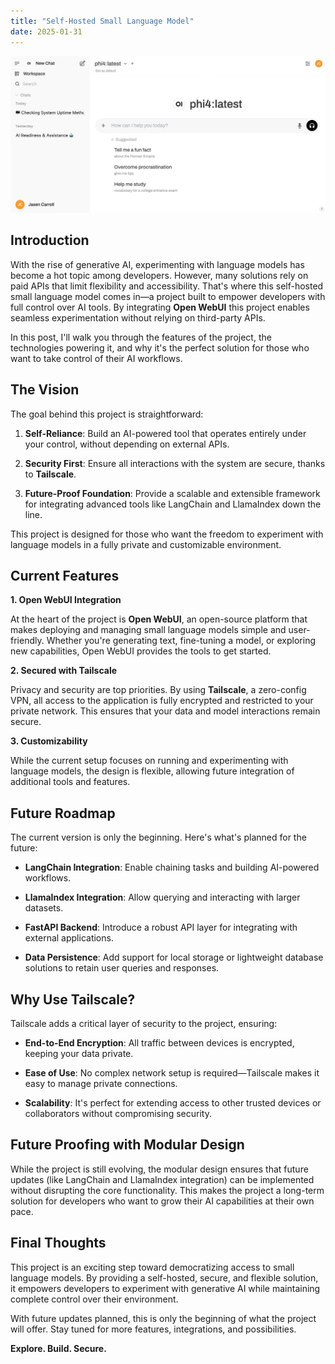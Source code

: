 ```yaml
---
title: "Self-Hosted Small Language Model"
date: 2025-01-31
---
```

![Project Screenshot](../img/slm-dashboard.png)

## Introduction

With the rise of generative AI, experimenting with language models has become a hot topic among developers. However, many solutions rely on paid APIs that limit flexibility and accessibility. That's where this self-hosted small language model comes in—a project built to empower developers with full control over AI tools. By integrating **Open WebUI** this project enables seamless experimentation without relying on third-party APIs.

In this post, I'll walk you through the features of the project, the technologies powering it, and why it's the perfect solution for those who want to take control of their AI workflows.

## **The Vision**

The goal behind this project is straightforward:

1.	**Self-Reliance**: Build an AI-powered tool that operates entirely under your control, without depending on external APIs.

2.	**Security First**: Ensure all interactions with the system are secure, thanks to **Tailscale**.

3.	**Future-Proof Foundation**: Provide a scalable and extensible framework for integrating advanced tools like LangChain and LlamaIndex down the line.

This project is designed for those who want the freedom to experiment with language models in a fully private and customizable environment.

## **Current Features**

**1. Open WebUI Integration**

At the heart of the project is **Open WebUI**, an open-source platform that makes deploying and managing small language models simple and user-friendly. Whether you're generating text, fine-tuning a model, or exploring new capabilities, Open WebUI provides the tools to get started.

**2. Secured with Tailscale**

Privacy and security are top priorities. By using **Tailscale**, a zero-config VPN, all access to the application is fully encrypted and restricted to your private network. This ensures that your data and model interactions remain secure.

**3. Customizability**

While the current setup focuses on running and experimenting with language models, the design is flexible, allowing future integration of additional tools and features.

## **Future Roadmap**

The current version is only the beginning. Here's what's planned for the future:

- **LangChain Integration**: Enable chaining tasks and building AI-powered workflows.

- **LlamaIndex Integration**: Allow querying and interacting with larger datasets.

- **FastAPI Backend**: Introduce a robust API layer for integrating with external applications.

- **Data Persistence**: Add support for local storage or lightweight database solutions to retain user queries and responses.

## **Why Use Tailscale?**

Tailscale adds a critical layer of security to the project, ensuring:

- **End-to-End Encryption**: All traffic between devices is encrypted, keeping your data private.

- **Ease of Use**: No complex network setup is required—Tailscale makes it easy to manage private connections.

- **Scalability**: It's perfect for extending access to other trusted devices or collaborators without compromising security.

## **Future Proofing with Modular Design**

While the project is still evolving, the modular design ensures that future updates (like LangChain and LlamaIndex integration) can be implemented without disrupting the core functionality. This makes the project a long-term solution for developers who want to grow their AI capabilities at their own pace.

## **Final Thoughts**

This project is an exciting step toward democratizing access to small language models. By providing a self-hosted, secure, and flexible solution, it empowers developers to experiment with generative AI while maintaining complete control over their environment.

With future updates planned, this is only the beginning of what the project will offer. Stay tuned for more features, integrations, and possibilities.

**Explore. Build. Secure.**
